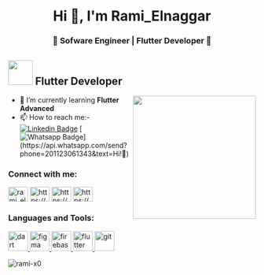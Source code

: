 <h1 align="center">Hi 👋, I'm Rami_Elnaggar</h1>
<h3 align="center">🚀 Sofware Engineer | Flutter Developer 🚀</h3>

## <picture><img src = "https://github.com/7oSkaaa/7oSkaaa/blob/main/Images/about_me.gif?raw=true" width = 50px></picture> Flutter Developer

<picture> <img align="right" src="https://github.com/7oSkaaa/7oSkaaa/blob/main/Images/Right_Side.gif?raw=true" width = 250px></picture>


- 🌱 I’m currently learning **Flutter Advanced**
- 📫 How to reach me:- [![Linkedin Badge](https://img.shields.io/badge/-LinkedIn-blue?style=flat-square&logo=Linkedin&logoColor=white&link=)](https://www.linkedin.com/in/rami-elnaggar-b9a6142a6/)
[![Whatsapp Badge](https://img.shields.io/badge/-Whatsapp-4CA143?style=flat-square&labelColor=4CA143&logo=whatsapp&logoColor=white&link=https://api.whatsapp.com/send?phone=201123061343&text=Olá!)](https://api.whatsapp.com/send?phone=201123061343&text=Hi!🖖)



<h3 align="left">Connect with me:</h3>
<p align="left">
<a href="https://twitter.com/rami_elnaggar" target="blank"><img align="center" src="https://raw.githubusercontent.com/rahuldkjain/github-profile-readme-generator/master/src/images/icons/Social/twitter.svg" alt="rami_elnaggar" height="30" width="40" /></a>
<a href="https://linkedin.com/in/https://www.linkedin.com/in/rami-elnaggar-b9a6142a6/" target="blank"><img align="center" src="https://raw.githubusercontent.com/rahuldkjain/github-profile-readme-generator/master/src/images/icons/Social/linked-in-alt.svg" alt="https://www.linkedin.com/in/rami-elnaggar-b9a6142a6/" height="30" width="40" /></a>
<a href="https://fb.com/https://web.facebook.com/rami.elnggar" target="blank"><img align="center" src="https://raw.githubusercontent.com/rahuldkjain/github-profile-readme-generator/master/src/images/icons/Social/facebook.svg" alt="https://web.facebook.com/rami.elnggar" height="30" width="40" /></a>
<a href="https://instagram.com/https://www.instagram.com/rami_ellnaggar/" target="blank"><img align="center" src="https://raw.githubusercontent.com/rahuldkjain/github-profile-readme-generator/master/src/images/icons/Social/instagram.svg" alt="https://www.instagram.com/rami_ellnaggar/" height="30" width="40" /></a>
</p>

<h3 align="left">Languages and Tools:</h3>
<p align="left"> <a href="https://dart.dev" target="_blank" rel="noreferrer"> <img src="https://www.vectorlogo.zone/logos/dartlang/dartlang-icon.svg" alt="dart" width="40" height="40"/> </a> <a href="https://www.figma.com/" target="_blank" rel="noreferrer"> <img src="https://www.vectorlogo.zone/logos/figma/figma-icon.svg" alt="figma" width="40" height="40"/> </a> <a href="https://firebase.google.com/" target="_blank" rel="noreferrer"> <img src="https://www.vectorlogo.zone/logos/firebase/firebase-icon.svg" alt="firebase" width="40" height="40"/> </a> <a href="https://flutter.dev" target="_blank" rel="noreferrer"> <img src="https://www.vectorlogo.zone/logos/flutterio/flutterio-icon.svg" alt="flutter" width="40" height="40"/> </a> <a href="https://git-scm.com/" target="_blank" rel="noreferrer"> <img src="https://www.vectorlogo.zone/logos/git-scm/git-scm-icon.svg" alt="git" width="40" height="40"/> </a> </p>


<p><img align="left" src="https://github-readme-stats.vercel.app/api/top-langs?username=rami-x0&show_icons=true&locale=en&layout=compact" alt="rami-x0" /></p>


